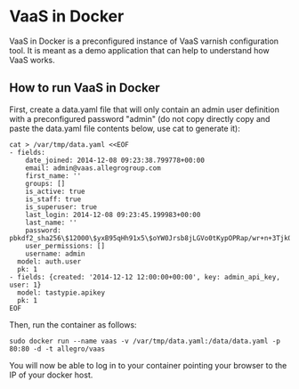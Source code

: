 VaaS in Docker
==============
VaaS in Docker is a preconfigured instance of VaaS varnish configuration tool. It is meant as a demo application that can help to understand how VaaS works. 

How to run VaaS in Docker
-------------------------
First, create a data.yaml file that will only contain an admin user definition with a preconfigured password "admin" (do not copy directly copy and paste the data.yaml file contents below, use cat to generate it):

    cat > /var/tmp/data.yaml <<EOF
    - fields:
        date_joined: 2014-12-08 09:23:38.799778+00:00
        email: admin@vaas.allegrogroup.com
        first_name: ''
        groups: []
        is_active: true
        is_staff: true
        is_superuser: true
        last_login: 2014-12-08 09:23:45.199983+00:00
        last_name: ''
        password: pbkdf2_sha256\$12000\$yxB95qHh91x5\$oYW0Jrsb8jLGVo0tKypOPRap/wr+n+3TjkOP6cT9G4o=
        user_permissions: []
        username: admin
      model: auth.user
      pk: 1
    - fields: {created: '2014-12-12 12:00:00+00:00', key: admin_api_key, user: 1}
      model: tastypie.apikey
      pk: 1
    EOF

Then, run the container as follows:

    sudo docker run --name vaas -v /var/tmp/data.yaml:/data/data.yaml -p 80:80 -d -t allegro/vaas

You will now be able to log in to your container pointing your browser to the IP of your docker host.

